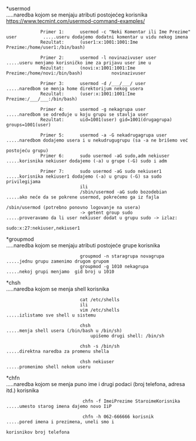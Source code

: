 *usermod                        
.....naredba kojom se menjaju atributi postojećeg korisnika
                                      https://www.tecmint.com/usermod-command-examples/

                 Primer 1:      usermod -c "Neki Komentar ili Ime Prezime" user          .....useru dodajemo dodatni komentar u vidu nekog imena 
                 Rezultat:      (user1:x:1001:1001:Ime Prezime:/home/user1:/bin/bash)
                                
                 Primer 2:      usermod -l novinazivuser user                            .....useru menjamo korisničko ime za prijavu user ime u 
                 Rezultat:      (novi:x:1001:1001:Ime Prezime:/home/novi:/bin/bash)           novinazivuser
                                
                 Primer 3:      usermod -d /___/___/ user                                .....naredbom se menja home direktorijum nekog usera
                 Rezultat:      (user:x:1001:1001:Ime Prezime:/___/___:/bin/bash)   
                 
                 Primer 4:      usermod -g nekagrupa user                                .....naredbom se određuje u koju grupu se stavlja user              
                 Rezultat:      uid=1001(user) gid=1001(drugagrupa) groups=1001(user)
                 
                 Primer 5:      usermod -a -G nekadrugagrupa user                        .....naredbom dodajemo usera i u nekudrugugrupu (sa -a ne brišemo već
                                                                                              postojeću grupu)
                 Primer 6:      sudo usermod -aG sudo,adm nekiuser                       .....korisnika nekiuser dodajemo (-a) u grupe (-G) sudo i adm  
                 
                 Primer 7:      sudo usermod -aG sudo nekiuser1                          .....korisnika nekiuser1 dodajemo (-a) u grupu (-G) sa sudo privilegijama
                                ili
                                /sbin/usermod -aG sudo bozodebian                             .....ako neće da se pokrene usermod, pokrećemo ga iz fajla 
                                                                                                   /sbin/usermod (potrebno ponovno logovanje na usera)
                                -> getent group sudo                                          .....proveravamo da li user nekiuser dodat u grupu sudo -> izlaz:
                                                                                                   sudo:x:27:nekiuser,nekiuser1
                     
                 
*groupmod                       
.....naredba kojom se menjaju atributi postojeće grupe korisnika

                                groupmod -n staragrupa novagrupa                         .....jednu grupu zamenimo drugom grupom
                                groupmod -g 1010 nekagrupa                               .....nekoj grupi menjamo  gid broj u 1010

                                
*chsh                           
.....naredba kojom se menja shell korisnika

                                cat /etc/shells
                                ili
                                vim /etc/shells                                          .....izlistamo sve shell u sistemu

                                chsh                                                     .....menja shell usera (/bin/bash u /bin/sh)
                                    upišemo drugi shell: /bin/sh
                                    
                                chsh -s /bin/sh                                          .....direktna naredba za promenu shella
                                
                                chsh nekiuser                                            .....promenimo shell nekom useru
                                
                                
*chfn                           
.....naredba kojom se menja puno ime i drugi podaci (broj telefona, adresa itd.) korisnika 

                                 chfn -f ImeiPrezime StaroimeKorisnika                   .....umesto starog imena dajemo novo IiP
                                     
                                 chfn -h 062-666666 korisnik                             .....pored imena i prezimena, uneli smo i
                                                                                              korisnikov broj telefona
                                                                                              
                      